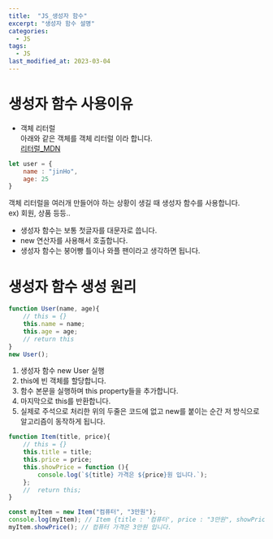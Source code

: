```yaml
---
title:  "JS_생성자 함수"
excerpt: "생성자 함수 설명"
categories:
  - JS
tags:
  - JS
last_modified_at: 2023-03-04
---
```

# 생성자 함수 사용이유
- 객체 리터럴   
아래와 같은 객체를 객체 리터럴 이라 합니다.  
[리터럴_MDN](https://developer.mozilla.org/en-US/docs/Glossary/Literal)
```js
let user = {
    name : "jinHo",
    age: 25
}
```

객체 리터럴을 여러개 만들어야 하는 상황이 생길 때 생성자 함수를 사용합니다.  
ex) 회원, 상품 등등..  

- 생성자 함수는 보통 첫글자를 대문자로 씁니다.
- new 연산자를 사용해서 호출합니다.
- 생성자 함수는 붕어빵 틀이나 와플 팬이라고 생각하면 됩니다.

# 생성자 함수 생성 원리

```js
function User(name, age){
    // this = {}
    this.name = name;
    this.age = age;
    // return this
}
new User();
```
1. 생성자 함수 new User 실행
2. this에 빈 객체를 할당합니다.
3. 함수 본문을 실행하며 this property들을 추가합니다.
4. 마지막으로 this를 반환합니다.
5. 실제로 주석으로 처리한 위의 두줄은 코드에 없고 new를 붙이는 순간 저 방식으로 알고리즘이 동작하게 됩니다.

```js
function Item(title, price){
    // this = {}
    this.title = title;
    this.price = price;
    this.showPrice = function (){
        console.log(`${title} 가격은 ${price}원 입니다.`);
    };
    //  return this;
}

const myItem = new Item("컴퓨터", "3만원");
console.log(myItem); // Item {title : '컴퓨터', price : "3만원", showPrice: f}
myItem.showPrice(); // 컴퓨터 가격은 3만원 입니다.
```